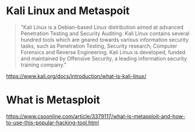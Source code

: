 # Kali Linux and Metaspoit

> "Kali Linux is a Debian-based Linux distribution aimed at advanced Penetration Testing and Security Auditing. Kali Linux contains several hundred tools which are geared towards various information security tasks, such as Penetration Testing, Security research, Computer Forensics and Reverse Engineering. Kali Linux is developed, funded and maintained by Offensive Security, a leading information security training company."




https://www.kali.org/docs/introduction/what-is-kali-linux/

# What is Metasploit




https://www.csoonline.com/article/3379117/what-is-metasploit-and-how-to-use-this-popular-hacking-tool.html

